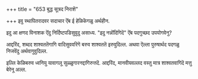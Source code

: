 +++
title = "653 बुद्ध सूत्रद निराशॆ"

+++
इवु स्थापितरादवर सदाचार ऎंब ई हेळिकॆगळु अर्थहीन.

इदु आ क्षणद विनाशक ऎंदु निर्दिष्टपडिसुवुदु असाध्य. "इदु नन्नॊंदिगिदॆ" ऎंब पदगुच्छद उपयोगवेनु?

आद्दरिंद, शब्दद शाश्वततॆगागि वादिसुववरिगॆ बरुव शाश्वततॆ इरुवुदिल्ल. अथवा ऎल्ला पुरुषार्थद पदगळु निजवॆंदु अर्थवागुवुदिल्ल.

इल्लि केळिबरुव ध्वनियु यावागलू सुळ्ळुगारनद्दागिरुत्तदॆ. आद्दरिंद, मानवीयवल्लद वस्तु मात्र शाश्वतवागिदॆ मत्तु बेरेनू अल्ल.

